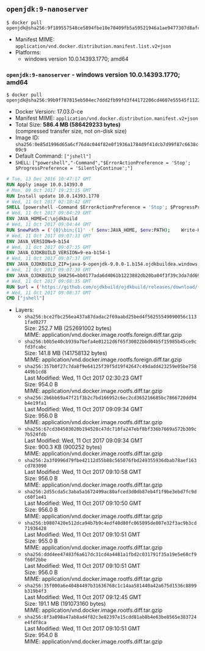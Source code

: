 ## `openjdk:9-nanoserver`

```console
$ docker pull openjdk@sha256:9f189557548ce5894fbe10e70409fb5a59521946a1ae9477307d8afc493761be
```

-	Manifest MIME: `application/vnd.docker.distribution.manifest.list.v2+json`
-	Platforms:
	-	windows version 10.0.14393.1770; amd64

### `openjdk:9-nanoserver` - windows version 10.0.14393.1770; amd64

```console
$ docker pull openjdk@sha256:99b9f787815eb504ec7ddd2fb99fd3f44172206cd4607e55545f1122e951790f
```

-	Docker Version: 17.03.0-ce
-	Manifest MIME: `application/vnd.docker.distribution.manifest.v2+json`
-	Total Size: **586.4 MB (586429233 bytes)**  
	(compressed transfer size, not on-disk size)
-	Image ID: `sha256:0e85d1996d65a6cf76d4c044f82e0f1936a1784d9f41dcb7d99f87c6638c09c9`
-	Default Command: `["jshell"]`
-	`SHELL`: `["powershell","-Command","$ErrorActionPreference = 'Stop'; $ProgressPreference = 'SilentlyContinue';"]`

```dockerfile
# Tue, 13 Dec 2016 10:47:17 GMT
RUN Apply image 10.0.14393.0
# Mon, 09 Oct 2017 19:23:15 GMT
RUN Install update 10.0.14393.1770
# Wed, 11 Oct 2017 02:18:42 GMT
SHELL [powershell -Command $ErrorActionPreference = 'Stop'; $ProgressPreference = 'SilentlyContinue';]
# Wed, 11 Oct 2017 09:04:29 GMT
ENV JAVA_HOME=C:\ojdkbuild
# Wed, 11 Oct 2017 09:04:44 GMT
RUN $newPath = ('{0}\bin;{1}' -f $env:JAVA_HOME, $env:PATH); 	Write-Host ('Updating PATH: {0}' -f $newPath); 	setx /M PATH $newPath;
# Wed, 11 Oct 2017 09:07:33 GMT
ENV JAVA_VERSION=9-b154
# Wed, 11 Oct 2017 09:07:35 GMT
ENV JAVA_OJDKBUILD_VERSION=9-ea-b154-1
# Wed, 11 Oct 2017 09:07:37 GMT
ENV JAVA_OJDKBUILD_ZIP=java-9-openjdk-9.0.0-1.b154.ojdkbuildea.windows.x86_64.zip
# Wed, 11 Oct 2017 09:07:39 GMT
ENV JAVA_OJDKBUILD_SHA256=bb0177ada6d4061b1223882db20ba04f3f39c3da7dd695a1e1004e93a65fcfd6
# Wed, 11 Oct 2017 09:08:35 GMT
RUN $url = ('https://github.com/ojdkbuild/ojdkbuild/releases/download/{0}/{1}' -f $env:JAVA_OJDKBUILD_VERSION, $env:JAVA_OJDKBUILD_ZIP); 	Write-Host ('Downloading {0} ...' -f $url); 	Invoke-WebRequest -Uri $url -OutFile 'ojdkbuild.zip'; 	Write-Host ('Verifying sha256 ({0}) ...' -f $env:JAVA_OJDKBUILD_SHA256); 	if ((Get-FileHash ojdkbuild.zip -Algorithm sha256).Hash -ne $env:JAVA_OJDKBUILD_SHA256) { 		Write-Host 'FAILED!'; 		exit 1; 	}; 		Write-Host 'Expanding ...'; 	Expand-Archive ojdkbuild.zip -DestinationPath C:\; 		Write-Host 'Renaming ...'; 	Move-Item 		-Path ('C:\{0}' -f ($env:JAVA_OJDKBUILD_ZIP -Replace '.zip$', '')) 		-Destination $env:JAVA_HOME 	; 		Write-Host 'Verifying install ...'; 	Write-Host '  java -version'; java -version; 	Write-Host '  javac -version'; javac -version; 		Write-Host 'Removing ...'; 	Remove-Item ojdkbuild.zip -Force; 		Write-Host 'Complete.';
# Wed, 11 Oct 2017 09:08:37 GMT
CMD ["jshell"]
```

-	Layers:
	-	`sha256:bce2fbc256ea437a87dadac2f69aabd25bed4f56255549090056c1131fad0277`  
		Size: 252.7 MB (252691002 bytes)  
		MIME: application/vnd.docker.image.rootfs.foreign.diff.tar.gzip
	-	`sha256:b0b5e40cb939a7befa4e01212d6f65f30022bbd04b5f15985b45ce9cfd3fcabc`  
		Size: 141.8 MB (141758132 bytes)  
		MIME: application/vnd.docker.image.rootfs.foreign.diff.tar.gzip
	-	`sha256:357b0f27c7da8f9e64125f39f5d19f42647c49dadd423259e05be758449b1cd8`  
		Last Modified: Wed, 11 Oct 2017 02:30:23 GMT  
		Size: 954.0 B  
		MIME: application/vnd.docker.image.rootfs.diff.tar.gzip
	-	`sha256:2b6bb69a47f21f3b2c7bd166952c6ec2cd365216685bc7866720dd94b4e19fa1`  
		Last Modified: Wed, 11 Oct 2017 09:09:34 GMT  
		Size: 956.0 B  
		MIME: application/vnd.docker.image.rootfs.diff.tar.gzip
	-	`sha256:67cd384503020b194528c47dc710fa247ebf8bf336b7669a572b309c7b524fdb`  
		Last Modified: Wed, 11 Oct 2017 09:09:34 GMT  
		Size: 900.3 KB (900252 bytes)  
		MIME: application/vnd.docker.image.rootfs.diff.tar.gzip
	-	`sha256:2a3f0996d79fbe42112d55b88c565076fbd249355936dbab78aef163cd783090`  
		Last Modified: Wed, 11 Oct 2017 09:10:58 GMT  
		Size: 956.0 B  
		MIME: application/vnd.docker.image.rootfs.diff.tar.gzip
	-	`sha256:2d55cda5c3aba5a1672499ac80afced3d0db87eb4f1f9be3ebd7fc9dc60f1e41`  
		Last Modified: Wed, 11 Oct 2017 09:10:50 GMT  
		Size: 956.0 B  
		MIME: application/vnd.docker.image.rootfs.diff.tar.gzip
	-	`sha256:b9807420e512dca94b7b9c4edf40d80fc065895de807e32f3ac9b3cd71936428`  
		Last Modified: Wed, 11 Oct 2017 09:10:51 GMT  
		Size: 955.0 B  
		MIME: application/vnd.docker.image.rootfs.diff.tar.gzip
	-	`sha256:ddd4ee47483f6a617dc31cd4a4481a1fbd2c031791f35a19e5e68cf9f60f2bbe`  
		Last Modified: Wed, 11 Oct 2017 09:10:51 GMT  
		Size: 956.0 B  
		MIME: application/vnd.docker.image.rootfs.diff.tar.gzip
	-	`sha256:35f000a6e40484497b31636768c1c14aa581440a42a675d1536c8899b319b4f3`  
		Last Modified: Wed, 11 Oct 2017 09:12:45 GMT  
		Size: 191.1 MB (191073160 bytes)  
		MIME: application/vnd.docker.image.rootfs.diff.tar.gzip
	-	`sha256:8f3a098a47ab8ad4f82c3e82397e15cdd81ab8b4e63be8565e383724e4fdf8ca`  
		Last Modified: Wed, 11 Oct 2017 09:10:51 GMT  
		Size: 954.0 B  
		MIME: application/vnd.docker.image.rootfs.diff.tar.gzip
